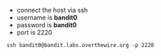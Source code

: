 - connect the host via ssh
- username is **bandit0**
- password is **bandit0**
- port is 2220
```
ssh bandit0@bandit.labs.overthewire.org -p 2220
```